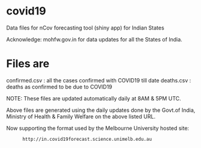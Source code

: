 # covid19
Data files for nCov forecasting tool (shiny app) for Indian States

Acknowledge: mohfw.gov.in   for data updates for all the States of India.

# Files are

confirmed.csv : all the cases confirmed with COVID19 till date
deaths.csv    : deaths as confirmed to be due to COVID19

NOTE: These files are updated automatically daily at 8AM & 5PM UTC.

Above files are generated using the daily updates done by the Govt.of India,
Ministry of Health & Family Welfare on the above listed URL.

Now supporting the format used by the Melbourne University hosted site:

          http://in.covid19forecast.science.unimelb.edu.au
